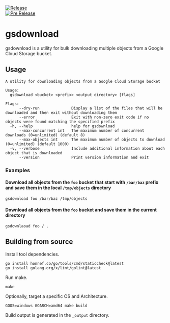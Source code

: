 [![Release](https://github.com/brianpursley/gsdownload/actions/workflows/release.yml/badge.svg)](https://github.com/brianpursley/gsdownload/actions/workflows/release.yml)  
[![Pre Release](https://github.com/brianpursley/gsdownload/actions/workflows/pre-release.yml/badge.svg)](https://github.com/brianpursley/gsdownload/actions/workflows/pre-release.yml)

# gsdownload

gsdownload is a utility for bulk downloading multiple objects from a Google Cloud Storage bucket.

## Usage

```
A utility for downloading objects from a Google Cloud Storage bucket

Usage:
  gsdownload <bucket> <prefix> <output directory> [flags]

Flags:
      --dry-run              Display a list of the files that will be downloaded and then exit without downloading them
      --error                Exit with non-zero exit code if no objects were found matching the specified prefix
  -h, --help                 help for gsdownload
      --max-concurrent int   The maximum number of concurrent downloads (0=unlimited) (default 8)
      --max-objects int      The maximum number of objects to download (0=unlimited) (default 1000)
  -v, --verbose              Include additional information about each object that is downloaded
      --version              Print version information and exit
```

### Examples

#### Download all objects from the `foo` bucket that start with `/bar/baz` prefix and save them in the local `/tmp/objects` directory
```
gsdownload foo /bar/baz /tmp/objects
```

#### Download all objects from the `foo` bucket and save them in the current directory
```
gsdownlaoad foo / .
```

## Building from source

Install tool dependencies.
```
go install honnef.co/go/tools/cmd/staticcheck@latest
go install golang.org/x/lint/golint@latest
```

Run make.
```
make
```

Optionally, target a specific OS and Architecture.
```
GOOS=windows GOARCH=amd64 make build
```

Build output is generated in the `_output` directory.
